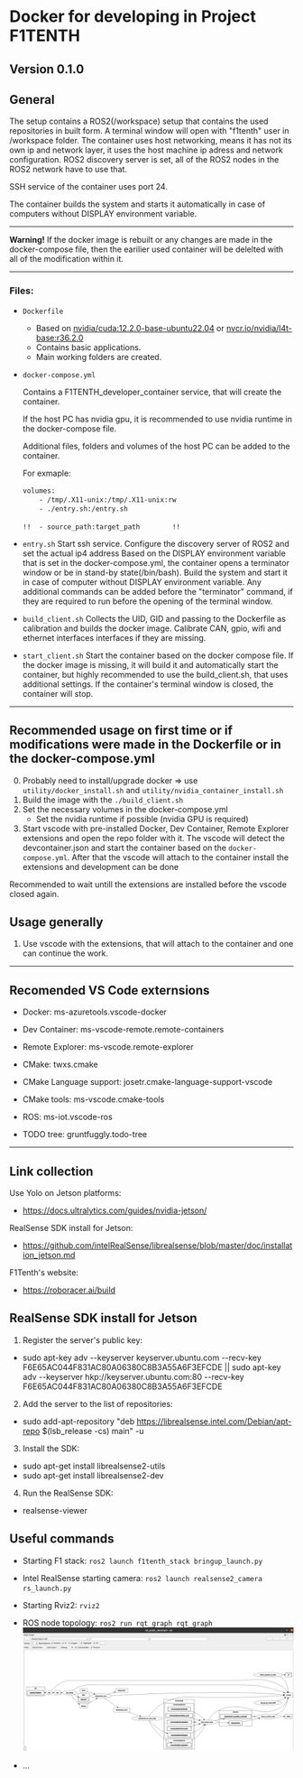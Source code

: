 # Docker for developing in Project F1TENTH
## Version 0.1.0

## General
The setup contains a ROS2(/workspace) setup that contains the used repositories in built form.
A terminal window will open with "f1tenth" user in /workspace folder. 
The container uses host networking, means it has not its own ip and network layer, it uses the host machine ip adress and network configuration.
ROS2 discovery server is set, all of the ROS2 nodes in the ROS2 network have to use that.

SSH service of the container uses port 24.

The container builds the system and starts it automatically in case of computers without DISPLAY environment variable.

---
**Warning!**
If the docker image is rebuilt or any changes are made in the docker-compose file, then the 
earilier used container will be delelted with all of the modification within it.

---
### Files:
- `Dockerfile`

    - Based on [nvidia/cuda:12.2.0-base-ubuntu22.04](https://hub.docker.com/r/nvidia/cuda) or [nvcr.io/nvidia/l4t-base:r36.2.0](https://hub.docker.com/r/nvidia/cuda)
    - Contains basic applications.
    - Main working folders are created.

- `docker-compose.yml`

    Contains a F1TENTH_developer_container service, that will create the container.

    If the host PC has nvidia gpu, it is recommended to use nvidia runtime in the docker-compose file.

    Additional files, folders and volumes of the host PC can be added to the container.

    For exmaple:
    ```
    volumes:
        - /tmp/.X11-unix:/tmp/.X11-unix:rw
        - ./entry.sh:/entry.sh

    !!  - source_path:target_path        !!
    ```

- `entry.sh`
Start ssh service.
Configure the discovery server of ROS2 and set the actual ip4 address
Based on the DISPLAY environment variable that is set in the docker-compose.yml, the container opens a terminator window or be in stand-by state(/bin/bash).
Build the system and start it in case of computer without DISPLAY environment variable.
Any additional commands can be added before the "terminator" command, if they are required to run before the opening of the terminal window. 

- `build_client.sh`
Collects the UID, GID and passing to the Dockerfile as calibration and builds the docker image. Calibrate CAN, gpio, wifi and ethernet interfaces interfaces if they are missing.

- `start_client.sh`
Start the container based on the docker compose file.
If the docker image is missing, it will build it and automatically start the container, but highly recommended to use the build_client.sh, that uses additional settings.
If the container's terminal window is closed, the container will stop.

---
## Recommended usage on first time or if modifications were made in the Dockerfile or in the docker-compose.yml
0. Probably need to install/upgrade docker => use `utility/docker_install.sh` and `utility/nvidia_container_install.sh`
1. Build the image with the `./build_client.sh`
2. Set the necessary volumes in the docker-compose.yml
    - Set the nvidia runtime if possible (nvidia GPU is required)
3. Start vscode with pre-installed Docker, Dev Container, Remote Explorer extensions and open the repo folder with it. The vscode will detect the devcontainer.json and start the container based on the `docker-compose.yml`. After that the vscode will attach to the container install the extensions and development can be done

Recommended to wait untill the extensions are installed before the vscode closed again.

## Usage generally
1. Use vscode with the extensions, that will attach to the container and one can continue the work.

---

## Recomended VS Code externsions
- Docker: ms-azuretools.vscode-docker
- Dev Container: ms-vscode-remote.remote-containers
- Remote Explorer: ms-vscode.remote-explorer

- CMake: twxs.cmake
- CMake Language support: josetr.cmake-language-support-vscode
- CMake tools: ms-vscode.cmake-tools
- ROS: ms-iot.vscode-ros
- TODO tree: gruntfuggly.todo-tree

---

## Link collection
Use Yolo on Jetson platforms:
- https://docs.ultralytics.com/guides/nvidia-jetson/

RealSense SDK install for Jetson:
- https://github.com/intelRealSense/librealsense/blob/master/doc/installation_jetson.md

F1Tenth's website:
- https://roboracer.ai/build

## RealSense SDK install for Jetson
1. Register the server's public key:
- sudo apt-key adv --keyserver keyserver.ubuntu.com --recv-key F6E65AC044F831AC80A06380C8B3A55A6F3EFCDE || sudo apt-key adv --keyserver hkp://keyserver.ubuntu.com:80 --recv-key F6E65AC044F831AC80A06380C8B3A55A6F3EFCDE
2. Add the server to the list of repositories:
- sudo add-apt-repository "deb https://librealsense.intel.com/Debian/apt-repo $(lsb_release -cs) main" -u
3. Install the SDK:
- sudo apt-get install librealsense2-utils
- sudo apt-get install librealsense2-dev
4. Run the RealSense SDK:
- realsense-viewer

## Useful commands
- Starting F1 stack: `ros2 launch f1tenth_stack bringup_launch.py`
- Intel RealSense starting camera: `ros2 launch realsense2_camera rs_launch.py`
- Starting Rviz2: `rviz2`
- ROS node topology: `ros2 run rqt_graph rqt_graph`
![plot](utility/rqt_graph.png)

- ...